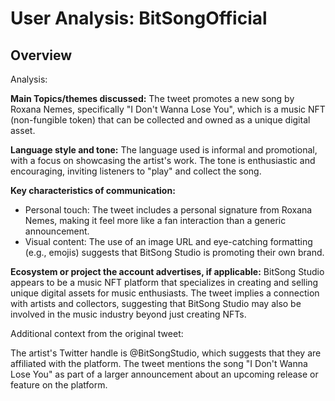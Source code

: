 # User Analysis: BitSongOfficial

## Overview

Analysis:

**Main Topics/themes discussed:**
The tweet promotes a new song by Roxana Nemes, specifically "I Don't Wanna Lose You", which is a music NFT (non-fungible token) that can be collected and owned as a unique digital asset.

**Language style and tone:**
The language used is informal and promotional, with a focus on showcasing the artist's work. The tone is enthusiastic and encouraging, inviting listeners to "play" and collect the song.

**Key characteristics of communication:**

* Personal touch: The tweet includes a personal signature from Roxana Nemes, making it feel more like a fan interaction than a generic announcement.
* Visual content: The use of an image URL and eye-catching formatting (e.g., emojis) suggests that BitSong Studio is promoting their own brand.

**Ecosystem or project the account advertises, if applicable:**
BitSong Studio appears to be a music NFT platform that specializes in creating and selling unique digital assets for music enthusiasts. The tweet implies a connection with artists and collectors, suggesting that BitSong Studio may also be involved in the music industry beyond just creating NFTs.

Additional context from the original tweet:

The artist's Twitter handle is @BitSongStudio, which suggests that they are affiliated with the platform.
The tweet mentions the song "I Don't Wanna Lose You" as part of a larger announcement about an upcoming release or feature on the platform.